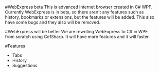 #WebExpress beta
This is advanced internet browser created in C# WPF. Currently WebExpress is in beta, so there aren't any features such as history, bookmarks or extensions, but the features will be added. This also have some bugs and they also will be removed.

#WebExpress will be better
We are rewriting WebExpress to C# in WPF from scratch using CefSharp. It will have more features and it will faster.

#Features

* Tabs
* History
* Suggestions

